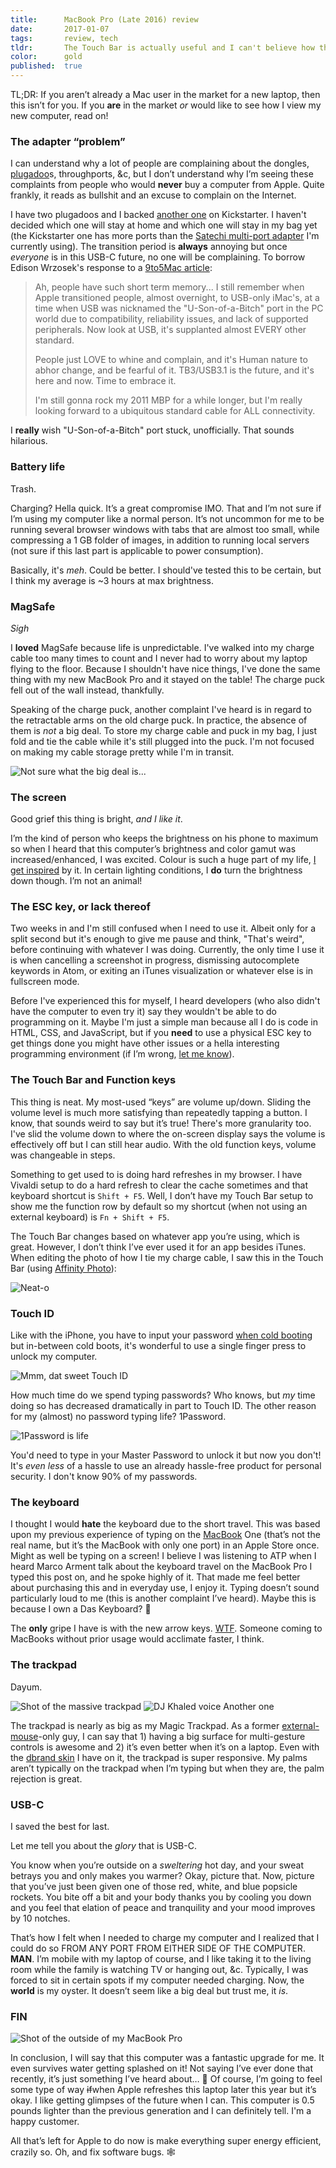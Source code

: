 ```yaml
---
title:      MacBook Pro (Late 2016) review
date:       2017-01-07
tags:       review, tech
tldr:       The Touch Bar is actually useful and I can't believe how thin/light this laptop is.
color:      gold
published:  true
---
```


TL;DR: If you aren’t already a Mac user in the market for a new laptop, then this isn’t for you. If you **are** in the market *or* would like to see how I view my new computer, read on!



### The adapter “problem”

I can understand why a lot of people are complaining about the dongles, [plugadoo](https://theoutline.com/post/682/in-which-we-try-to-rebrand-the-dongle "The origin of my new favorite word")s, throughports, &c, but I don’t understand why I’m seeing these complaints from people who would **never** buy a computer from Apple. Quite frankly, it reads as bullshit and an excuse to complain on the Internet.

I have two plugadoos and I backed [another one](https://www.kickstarter.com/projects/hypershop/hyperdrivetm-compact-thunderbolt-3-usb-c-hub-for-m "HyperDrive: Thunderbolt 3 USB-C Hub for 2016 MacBook Pro") on Kickstarter. I haven't decided which one will stay at home and which one will stay in my bag yet (the Kickstarter one has more ports than the [Satechi multi-port adapter](https://www.amazon.com/gp/product/B01J4BO0X8 "Amazon link to Satechi's multi-port adapter") I'm currently using). The transition period is **always** annoying but once *everyone* is in this USB-C future, no one will be complaining. To borrow Edison Wrzosek's response to a [9to5Mac article](https://disqus.com/home/discussion/9to5maccom/majority_of_readers_say_no_big_deal_adapting_to_usb_c_world_of_new_macbook_pro/#comment-3066707705):

> Ah, people have such short term memory... I still remember when Apple transitioned people, almost overnight, to USB-only iMac's, at a time when USB was nicknamed the "U-Son-of-a-Bitch" port in the PC world due to compatibility, reliability issues, and lack of supported peripherals. Now look at USB, it's supplanted almost EVERY other standard.
>
> People just LOVE to whine and complain, and it's Human nature to abhor change, and be fearful of it. TB3/USB3.1 is the future, and it's here and now. Time to embrace it.
>
> I'm still gonna rock my 2011 MBP for a while longer, but I'm really looking forward to a ubiquitous standard cable for ALL connectivity.

I **really** wish "U-Son-of-a-Bitch" port stuck, unofficially. That sounds hilarious.



### Battery life

Trash.

Charging? Hella quick. It’s a great compromise IMO. That and I’m not sure if I’m using my computer like a normal person. It’s not uncommon for me to be running several browser windows with tabs that are almost too small, while compressing a 1 GB folder of images, in addition to running local servers (not sure if this last part is applicable to power consumption).

Basically, it's *meh*. Could be better. I should've tested this to be certain, but I think my average is ~3 hours at max brightness.



### MagSafe

*Sigh*

I **loved** MagSafe because life is unpredictable. I've walked into my charge cable too many times to count and I never had to worry about my laptop flying to the floor. Because I shouldn't have nice things, I've done the same thing with my new MacBook Pro and it stayed on the table! The charge puck fell out of the wall instead, thankfully.

Speaking of the charge puck, another complaint I've heard is in regard to the retractable arms on the old charge puck. In practice, the absence of them is *not* a big deal. To store my charge cable and puck in my bag, I just fold and tie the cable while it's still plugged into the puck. I'm not focused on making my cable storage pretty while I'm in transit.

![Not sure what the big deal is...](🖼08.jpg)



### The screen

Good grief this thing is bright, *and I like it*.

I’m the kind of person who keeps the brightness on his phone to maximum so when I heard that this computer’s brightness and color gamut was increased/enhanced, I was excited. Colour is such a huge part of my life, [I get inspired](http://www.brisseaux.com/retro-series "Kervin Brisseaux's 'Retro Series' artwork. Fucking badass.") by it. In certain lighting conditions, I **do** turn the brightness down though. I’m not an animal!



### The ESC key, or lack thereof

Two weeks in and I'm still confused when I need to use it. Albeit only for a split second but it's enough to give me pause and think, "That's weird", before continuing with whatever I was doing. Currently, the only time I use it is when cancelling a screenshot in progress, dismissing autocomplete keywords in Atom, or exiting an iTunes visualization or whatever else is in fullscreen mode.

Before I've experienced this for myself, I heard developers (who also didn't have the computer to even try it) say they wouldn't be able to do programming on it. Maybe I'm just a simple man because all I do is code in HTML, CSS, and JavaScript, but if you **need** to use a physical ESC key to get things done you might have other issues or a hella interesting programming environment  (if I’m wrong, [let me know](https://twitter.com/@NetOpWibby "My Twitter account")).



### The Touch Bar and Function keys

This thing is neat. My most-used “keys” are volume up/down. Sliding the volume level is much more satisfying than repeatedly tapping a button. I know, that sounds weird to say but it’s true! There's more granularity too. I've slid the volume down to where the on-screen display says the volume is effectively off but I can still hear audio. With the old function keys, volume was changeable in steps.

Something to get used to is doing hard refreshes in my browser. I have Vivaldi setup to do a hard refresh to clear the cache sometimes and that keyboard shortcut is `Shift + F5`. Well, I don’t have my Touch Bar setup to show me the function row by default so my shortcut (when not using an external keyboard) is `Fn + Shift + F5`.

The Touch Bar changes based on whatever app you’re using, which is great. However, I don’t think I’ve ever used it for an app besides iTunes. When editing the photo of how I tie my charge cable, I saw this in the Touch Bar (using [Affinity Photo](https://affinity.serif.com/en-us/photo "Great photo-editing tool for Mac and PC")):

![Neat-o](🖼08.png)



### Touch ID

Like with the iPhone, you have to input your password [when cold booting](01.png "UGH") but in-between cold boots, it's wonderful to use a single finger press to unlock my computer.

![Mmm, dat sweet Touch ID](🖼03.png)

How much time do we spend typing passwords? Who knows, but *my* time doing so has decreased dramatically in part to Touch ID. The other reason for my (almost) no password typing life? 1Password.

![1Password is life](🖼04.png)

You'd need to type in your Master Password to unlock it but now you don't! It's *even less* of a hassle to use an already hassle-free product for personal security. I don't know 90% of my passwords.



### The keyboard

I thought I would **hate** the keyboard due to the short travel. This was based upon my previous experience of typing on the [MacBook](http://www.apple.com/macbook "Some people LOVE this MacBook. Too limited for me though.") One (that’s not the real name, but it’s the MacBook with only one port) in an Apple Store once. Might as well be typing on a screen! I believe I was listening to ATP when I heard Marco Arment talk about the keyboard travel on the MacBook Pro I typed this post on, and he spoke highly of it. That made me feel better about purchasing this and in everyday use, I enjoy it. Typing doesn’t sound particularly loud to me (this is another complaint I’ve heard). Maybe this is because I own a Das Keyboard? 🤔

The **only** gripe I have is with the new arrow keys. [WTF](https://www.instagram.com/p/BOV3YBjBJdV "I still get tripped up by these"). Someone coming to MacBooks without prior usage would acclimate faster, I think.



### The trackpad

Dayum.

![Shot of the massive trackpad](🖼05.jpg)
![*DJ Khaled voice* Another one](🖼06.jpg)

The trackpad is nearly as big as my Magic Trackpad. As a former [external-mouse](http://www.microsoft.com/accessories/en-us/products/mice/arc-touch-mouse/rvf-00052 "My previous favorite mouse, from Microsoft")-only guy, I can say that 1) having a big surface for multi-gesture controls is awesome and 2) it’s even better when it’s on a laptop. Even with the [dbrand skin](https://dbrand.com/shop/apple-macbook-pro-15-skins-2016-touch-bar "I have the matte black trackpad skin") I have on it, the trackpad is super responsive. My palms aren’t typically on the trackpad when I’m typing but when they are, the palm rejection is great.



### USB-C

I saved the best for last.

Let me tell you about the *glory* that is USB-C.

You know when you’re outside on a *sweltering* hot day, and your sweat betrays you and only makes you warmer? Okay, picture that. Now, picture that you’ve just been given one of those red, white, and blue popsicle rockets. You bite off a bit and your body thanks you by cooling you down and you feel that elation of peace and tranquility and your mood improves by 10 notches.

That’s how I felt when I needed to charge my computer and I realized that I could do so FROM ANY PORT FROM EITHER SIDE OF THE COMPUTER. **MAN**. I’m mobile with my laptop of course, and I like taking it to the living room while the family is watching TV or hanging out, &c. Typically, I was forced to sit in certain spots if my computer needed charging. Now, the **world** is my oyster. It doesn’t seem like a big deal but trust me, it *is*.



### FIN

![Shot of the outside of my MacBook Pro](🖼07.jpg)

In conclusion, I will say that this computer was a fantastic upgrade for me. It even survives water getting splashed on it! Not saying I’ve ever done that recently, it’s just something I’ve heard about… 👀 Of course, I’m going to feel some type of way ~~if~~when Apple refreshes this laptop later this year but it’s okay. I like getting glimpses of the future when I can. This computer is 0.5 pounds lighter than the previous generation and I can definitely tell. I'm a happy customer.

All that’s left for Apple to do now is make everything super energy efficient, crazily so. Oh, and fix software bugs. 🕸
